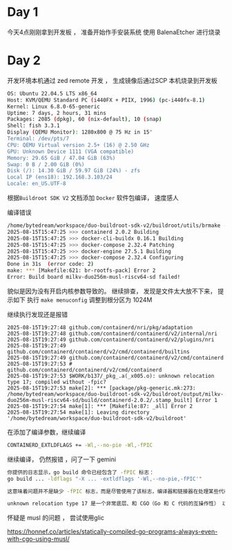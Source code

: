 
# Day 1


 今天4点刚刚拿到开发板 ， 准备开始作手安装系统
 使用 BalenaEtcher 进行烧录



# Day 2

开发环境本机通过 zed remote 开发 ，  生成镜像后通过SCP 本机烧录到开发板

```bash
OS: Ubuntu 22.04.5 LTS x86_64
Host: KVM/QEMU Standard PC (i440FX + PIIX, 1996) (pc-i440fx-8.1)
Kernel: Linux 6.8.0-65-generic
Uptime: 7 days, 2 hours, 31 mins
Packages: 2085 (dpkg), 60 (nix-default), 10 (snap)
Shell: fish 3.3.1
Display (QEMU Monitor): 1280x800 @ 75 Hz in 15"
Terminal: /dev/pts/7
CPU: QEMU Virtual version 2.5+ (16) @ 2.50 GHz
GPU: Unknown Device 1111 (VGA compatible)
Memory: 29.65 GiB / 47.04 GiB (63%)
Swap: 0 B / 2.00 GiB (0%)
Disk (/): 14.30 GiB / 59.97 GiB (24%) - zfs
Local IP (ens18): 192.168.3.103/24
Locale: en_US.UTF-8
```


根据`Buildroot SDK V2` 文档添加 `Docker` 软件包编译， 速度感人

编译错误

```bash
/home/bytedream/workspace/duo-buildroot-sdk-v2/buildroot/utils/brmake -j16 -C /home/bytedream/workspace/duo-buildroot-sdk-v2/buildroot
2025-08-15T15:47:25 >>> containerd 2.0.2 Building
2025-08-15T15:47:25 >>> docker-cli-buildx 0.16.1 Building
2025-08-15T15:47:25 >>> docker-compose 2.32.4 Patching
2025-08-15T15:47:25 >>> docker-engine 27.5.1 Building
2025-08-15T15:47:25 >>> docker-compose 2.32.4 Configuring
Done in 31s  (error code: 2)
make: *** [Makefile:621: br-rootfs-pack] Error 2
Error: Build board milkv-duo256m-musl-riscv64-sd failed!
```

貌似是因为没有开启内核参数导致的。
继续排查， 发现是文件太大放不下来， 提示如下
执行 `make menuconfig` 调整到根分区为 1024M

继续执行发现还是报错



```
2025-08-15T19:27:48 github.com/containerd/nri/pkg/adaptation
2025-08-15T19:27:48 github.com/containerd/containerd/v2/internal/nri
2025-08-15T19:27:49 github.com/containerd/containerd/v2/plugins/nri
2025-08-15T19:27:49 github.com/containerd/containerd/v2/cmd/containerd/builtins
2025-08-15T19:27:49 github.com/containerd/containerd/v2/cmd/containerd
2025-08-15T19:27:53 # github.com/containerd/containerd/v2/cmd/containerd
2025-08-15T19:27:53 $WORK/b137/_pkg_.a(_x005.o): unknown relocation type 17; compiled without -fpic?
2025-08-15T19:27:53 make[2]: *** [package/pkg-generic.mk:273: /home/bytedream/workspace/duo-buildroot-sdk-v2/buildroot/output/milkv-duo256m-musl-riscv64-sd/build/containerd-2.0.2/.stamp_built] Error 1
2025-08-15T19:27:54 make[1]: *** [Makefile:87: _all] Error 2
2025-08-15T19:27:54 make[1]: Leaving directory '/home/bytedream/workspace/duo-buildroot-sdk-v2/buildroot'
```


在添加了编译参数，继续编译

```bash
CONTAINERD_EXTLDFLAGS += -Wl,--no-pie -Wl,-fPIC
```

继续编译， 仍然报错 ，问了一下 gemini

```bash
你提供的日志显示，go build 命令已经包含了 -fPIC 标志：
go build ... -ldflags "-X ... -extldflags '-Wl,--no-pie,-fPIC'"

这意味着问题并不是缺少 -fPIC 标志，而是尽管使用了该标志，编译器和链接器在处理某些代码时仍然失败了。

unknown relocation type 17 是一个非常底层、和 CGO（Go 和 C 代码的互操作性） 以及 目标架构 ABI（应用程序二进制接口） 相关的问题。它通常意味着 Go 编译器生成的代码与 C 编译器生成的对象文件（例如 _x005.o）在链接时存在某种不兼容性。这可能是因为 Go 语言版本、musl 工具链或 RISC-V 架构本身之间存在一个 Bug 或不兼容。
```




怀疑是 musl 的问题 ， 尝试使用glic

https://honnef.co/articles/statically-compiled-go-programs-always-even-with-cgo-using-musl/

